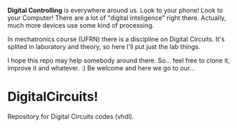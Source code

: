**Digital Controlling** is everywhere around us. Look to your phone! Look to your Computer! There are a lot of "digital inteligence" right there. Actually, much more devices use some kind of processing.

In mechatronics course (UFRN) there is a discipline on Digital Circuits. It's splited in laboratory and theory, so here I'll put just the lab things. 

I hope this repo may help somebody around there. So... feel free to clone it, improve it and whatever. :)
Be welcome and here we go to our...

# DigitalCircuits!
Repository for Digital Circuits codes (vhdl).
